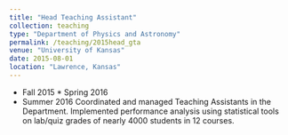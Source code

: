 ```yaml
---
title: "Head Teaching Assistant"
collection: teaching
type: "Department of Physics and Astronomy"
permalink: /teaching/2015head_gta
venue: "University of Kansas"
date: 2015-08-01
location: "Lawrence, Kansas"
---
```


* Fall​ ​2015​
​* Spring​ ​2016
* Summer 2016
Coordinated and managed Teaching Assistants in the Department. Implemented performance analysis using statistical tools on lab/quiz grades of nearly 4000 students in 12 courses.


